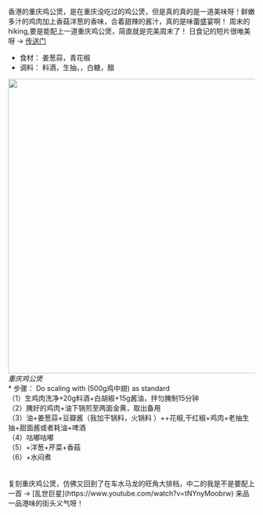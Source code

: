 香港的重庆鸡公煲，是在重庆没吃过的鸡公煲，但是真的真的是一道美味呀！鲜嫩多汁的鸡肉加上香菇洋葱的香味，合着甜辣的酱汁，真的是味蕾盛宴啊！
周末的hiking,要是能配上一道重庆鸡公煲，简直就是完美周末了！
日食记的短片很唯美呀 -> [传送门](https://www.youtube.com/watch?v=5tfD3IfplCI&t=122s)
* 食材： 姜葱蒜，青花椒
* 调料： 料酒，生抽，，白糖，醋

<p float="left">
  <img src="/images/Feb2022_smhgr.jpg" width="600" align="left" style="margin-right: 3em"/>  
</p>
<em>重庆鸡公煲</em>
<br/>
* 步骤： Do scaling with (500g鸡中翅) as standard </br>
        （1）生鸡肉洗净+20g料酒+白胡椒+15g酱油，拌匀腌制15分钟</br>
        （2）腌好的鸡肉+油下锅煎至两面金黄，取出备用</br>
        （3）油+姜葱蒜+豆瓣酱（我加干锅料，火锅料 ）++花椒,干红椒+鸡肉+老抽生抽+甜面酱或者耗油+啤酒</br>
        （4）咕嘟咕嘟 </br>
        （5）+洋葱+芹菜+香菇</br>
        （6）+水闷煮</br>
<br/><br/>      
复刻重庆鸡公煲，仿佛又回到了在车水马龙的旺角大排档，中二的我是不是要配上一首 -> [乱世巨星](https://www.youtube.com/watch?v=tNYnyMoobrw) 来品一品港味的街头义气呀！
